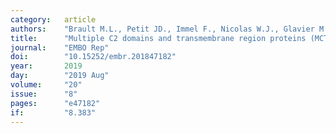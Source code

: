 ```yaml
---
category:   article
authors:    "Brault M.L., Petit JD., Immel F., Nicolas W.J., Glavier M., Brocard L., Gaston A., Fouché M., Hawkins T.J., <b>Crowet J.M.</b>, Grison M.S., Germain V., Rocher M., Kraner M., Alva V., Claverol S., Paterlini A., Helariutta Y., Deleu M., Lins L., Tilsner J., Bayer E.M."
title:      "Multiple C2 domains and transmembrane region proteins (MCTPs) tether membranes at plasmodesmata"
journal:    "EMBO Rep"
doi:        "10.15252/embr.201847182"
year:       2019
day:        "2019 Aug"
volume:     "20"
issue:      "8"
pages:      "e47182"
if:         "8.383"
---
```


